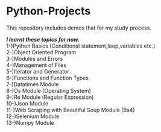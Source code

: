 # Python-Projects


This repository includes demos that for my study process. <br/>

***I learnt these topics for now.*** <br/>
1-)Python Basics (Conditional statement,loop,variables etc.)<br/>
2-)Object Oriented Program<br/>
3-)Modules and Errors<br/>
4-)Management of Files<br/>
5-)Iterator and Generator<br/>
6-)Functions and Function Types<br/>
7-)Datatimes Module<br/>
8-)Os Module (Operating System)<br/>
9-)Re Module (Regular Expression)<br/>
10-)Json Module<br/>
11-)Web Scraping with Beautiful Soup Module (Bs4)<br/>
12-)Selenium Module<br/>
13-)Numpy Module<br/>
